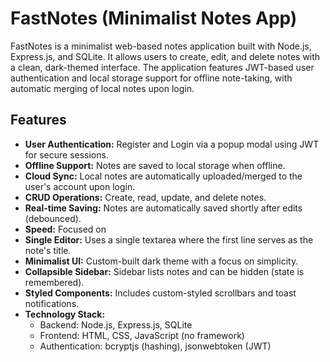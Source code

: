 # FastNotes (Minimalist Notes App)

FastNotes is a minimalist web-based notes application built with Node.js, Express.js, and SQLite. It allows users to create, edit, and delete notes with a clean, dark-themed interface. The application features JWT-based user authentication and local storage support for offline note-taking, with automatic merging of local notes upon login.

## Features

- **User Authentication:** Register and Login via a popup modal using JWT for secure sessions.
- **Offline Support:** Notes are saved to local storage when offline.
- **Cloud Sync:** Local notes are automatically uploaded/merged to the user's account upon login.
- **CRUD Operations:** Create, read, update, and delete notes.
- **Real-time Saving:** Notes are automatically saved shortly after edits (debounced).
- **Speed:** Focused on 
- **Single Editor:** Uses a single textarea where the first line serves as the note's title.
- **Minimalist UI:** Custom-built dark theme with a focus on simplicity.
- **Collapsible Sidebar:** Sidebar lists notes and can be hidden (state is remembered).
- **Styled Components:** Includes custom-styled scrollbars and toast notifications.
- **Technology Stack:**
    - Backend: Node.js, Express.js, SQLite
    - Frontend: HTML, CSS, JavaScript (no framework)
    - Authentication: bcryptjs (hashing), jsonwebtoken (JWT)

